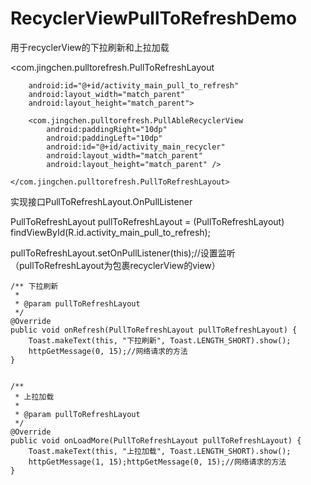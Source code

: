 # RecyclerViewPullToRefreshDemo

用于recyclerView的下拉刷新和上拉加载

<!--recyclerView全部替换为该自定义的PullAbleRecyclerView-->

<com.jingchen.pulltorefresh.PullToRefreshLayout

        android:id="@+id/activity_main_pull_to_refresh"
        android:layout_width="match_parent"
        android:layout_height="match_parent">
        
        <com.jingchen.pulltorefresh.PullAbleRecyclerView
            android:paddingRight="10dp"
            android:paddingLeft="10dp"
            android:id="@+id/activity_main_recycler"
            android:layout_width="match_parent"
            android:layout_height="match_parent" />
            
    </com.jingchen.pulltorefresh.PullToRefreshLayout>

实现接口PullToRefreshLayout.OnPullListener

PullToRefreshLayout pullToRefreshLayout = (PullToRefreshLayout) findViewById(R.id.activity_main_pull_to_refresh);

pullToRefreshLayout.setOnPullListener(this);//设置监听（pullToRefreshLayout为包裹recyclerView的view）

    /** 下拉刷新
     *
     * @param pullToRefreshLayout
     */
    @Override
    public void onRefresh(PullToRefreshLayout pullToRefreshLayout) {
        Toast.makeText(this, "下拉刷新", Toast.LENGTH_SHORT).show();
        httpGetMessage(0, 15);//网络请求的方法
    }


    /**
     * 上拉加载
     *
     * @param pullToRefreshLayout
     */
    @Override
    public void onLoadMore(PullToRefreshLayout pullToRefreshLayout) {
        Toast.makeText(this, "上拉加载", Toast.LENGTH_SHORT).show();
        httpGetMessage(1, 15);httpGetMessage(0, 15);//网络请求的方法
    }
